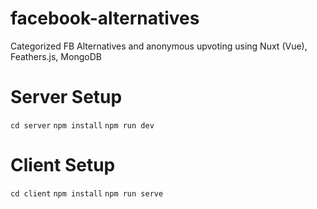 # facebook-alternatives
Categorized FB Alternatives and anonymous upvoting using Nuxt (Vue), Feathers.js, MongoDB

# Server Setup

`cd server`
`npm install`
`npm run dev`

# Client Setup

`cd client`
`npm install`
`npm run serve`
